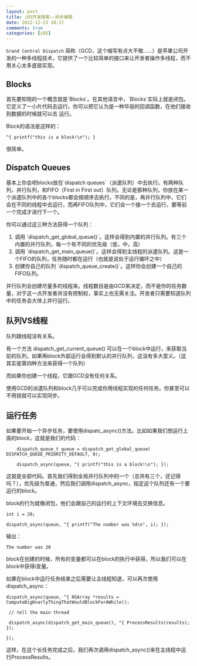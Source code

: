 ```yaml
---
layout: post
title: iOS开发随笔——异步编程
date: 2012-12-23 18:17
comments: true
categories: [iOS]
---
```


`Grand Central Dispatch` 简称（GCD，这个缩写有点大不敬……）是苹果公司开发的一种多线程技术，它提供了一个比较简单的接口来让开发者操作多线程，而不用关心太多底层实现。
<h2>Blocks</h2>
首先要知晓的一个概念就是`Blocks`。在其他语言中，`Blocks`实际上就是闭包。它定义了一小片代码去运行。你可以把它认为是一种华丽的回调函数，在他们接收到数据的时候就可以去 运行。

Block的语法是这样的：

    ^{ printf("this is a block!\n"); }     

很简单。
<h2>Dispatch Queues</h2>
基本上你会吧blocks放在`dispatch queues`（派遣队列）中去执行。有两种队列，并行队列，和FIFO（First in First out）队列。无论是那种队列，你放在某一个派遣队列中的各个blocks都会按顺序去执行。不同的是，再并行队列中，它们会在不同的线程中去运行，而再FIFO队列中，它们会一个接一个去运行，要等前一个完成才进行下一个。

你可以通过这三种方法获得一个队列：
<ol>
	<li>调用 `dispatch_get_global_queue()`。这样会得到内置的并行队列。有三个内置的并行队列，每一个有不同的优先级（低，中，高）</li>
	<li>调用 `dispatch_get_main_queue()`。这样会得到主线程的派遣队列。这是一个FIFO的队列，任务随时都在运行（也就是说处于运行循环之中）</li>
	<li>创建你自己的队列 `dispatch_queue_create()`。这样你会创建一个自己的FIFO队列。</li></ol>
并行队列会创建尽量多的线程来。线程数目是由GCD来决定，而不是你的任务数量，对于这一点开发者并没有控制权，事实上也无需关注。开发者只需要知道队列中的任务会大体上并行运行。
<h2>队列VS线程</h2>
队列跟线程没有关系。

有一个方法 dispatch_get_current_queue() 可以在一个block中运行，来获取当前的队列，如果再block外部运行会得到默认的并行队列，这没有多大意义。（这其实是第四种方法来获得一个队列）

而如果你创建一个线程，它跟GCD没有任何关系。

使用GCD的派遣队列和block几乎可以完成你用线程实现的任何任务。你甚至可以不用锁就可以实现同步。
<h2>运行任务</h2>
如果要开始一个异步任务，要使用dispatc_async()方法。比如如果我们想运行上面的block，这就是我们的代码：

		dispatch_queue_t queue = dispatch_get_global_queue( DISPATCH_QUEUE_PRIORITY_DEFAULT, 0);

		dispatch_async(queue, ^{ printf("this is a block!\n"); }); 

这就是全部代码。首先我们得到全局并行队列中的一个（总共有三个，还记得吗？），优先级为普通，然后我们调用dispatch_async，指定这个队列还有一个要运行的block。

block的行为就像闭包，他们会跟自己的运行的上下文环境去交换信息。

    int i = 20;    

    dispatch_async(queue, ^{ printf("The number was %d\n", i); });     

输出：

    The number was 20     

block在创建的时候，所有的变量都可以在block的执行中获得，所以我们可以在block中获得i变量。

如果在block中运行任务结束之后需要让主线程知道，可以再次使用dispatch_async：

    dispatch_async(queue, ^{ NSArray *results = ComputeBigKnarlyThingThatWouldBlockForAWhile();    

     // tell the main thread     

     dispatch_async(dispatch_get_main_queue(), ^{ ProcessResults(results); });     

    });     

这样，在这个长任务完成之后，我们再次调用dispatch_async()来在主线程中运行ProcessResults。

